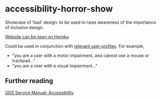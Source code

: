 # accessibility-horror-show
Showcase of 'bad' design: to be used to raise awareness of the importance of inclusive design.

[Website can be seen on Heroku]( https://accessibility-horror-show.herokuapp.com/)

Could be used in conjunction with [relevant user profiles](https://www.gov.uk/government/publications/understanding-disabilities-and-impairments-user-profiles). For example, 
- "you are a user with a motor impairment, and cannot use a mouse or trackpad..."
- "you are a user with a visual impairment..."


Further reading
------------
[GDS Service Manual: Accessibility](https://www.gov.uk/service-manual/helping-people-to-use-your-service/making-your-service-accessible-an-introduction)
